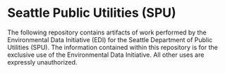 # Seattle Public Utilities (SPU)

The following repository contains artifacts of work performed by the Environmental Data Initiative (EDI) for the Seattle Department of Public Utilities (SPU). The information contained within this repository is for the exclusive use of the Environmental Data Initiative. All other uses are expressly unauthorized.
